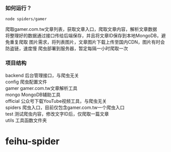 ### 如何运行？
```
node spiders/gamer
```
爬取gamer.com.tw文章列表，获取文章入口，爬取文章内容，解析文章数据  
将整理好的数据通过接口传给后端保存，并且将文章ID保存到本地MongoDB，避免重复爬取
图片需求，将列表图片，文章图片下载上传至国内CDN，图片有时会防盗链，速度慢
爬虫部署到服务器，暂定每隔一小时爬取一次

### 项目结构
backend 后台管理接口，与爬虫无关  
config 爬虫配置文件  
gamer gamer.com.tw文章解析工具  
mongo MongoDB辅助工具  
official 公众号下载YouTube视频工具，与爬虫无关  
spiders 爬虫入口，目前仅包含gamer.com.tw一个爬虫入口  
test 测试爬虫内容，修改文字ID后，仅爬取一篇文章  
utils 工具函数文件夹
# feihu-spider
